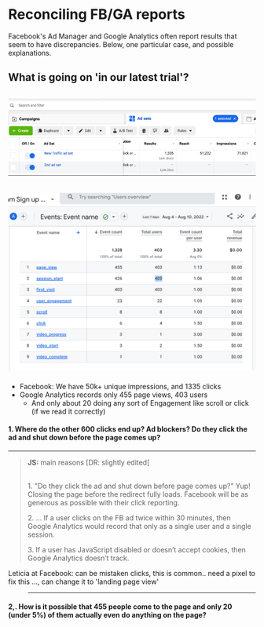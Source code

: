 # Reconciling FB/GA reports

Facebook's Ad Manager and Google Analytics often report results that seem to have discrepancies. Below, one particular case, and possible explanations.

## What is going on 'in our latest trial'?

## ![](<../../.gitbook/assets/image (9) (2) (1).png>)

## ![](<../../.gitbook/assets/image (8) (3).png>) 

* Facebook: We have 50k+ unique impressions, and 1335 clicks
* Google Analytics records only 455 page views, 403 users
  * And only about 20 doing any sort of Engagement like scroll or click  (if we read it correctly)

#### **1. Where do the other 600 clicks end up?  Ad blockers? Do they click the ad and shut down before the page comes up?**

****

> &#x20;**JS:**  main reasons \[DR: slightly edited\[
>
> \
> 1\. "Do they click the ad and shut down before page comes up?" Yup! Closing the page before the redirect fully loads.  Facebook will be as generous as possible with their click reporting.
>
> 2\.  ... If a user clicks on the FB ad twice within 30 minutes, then Google Analytics would record that only as a single user and a single session.
>
> 3\. If a user has JavaScript disabled or doesn’t accept cookies, then Google Analytics doesn’t track.



Leticia at Facebook: can be mistaken clicks, this is common.. need a pixel to fix this ..., can change it to 'landing page view'

> ****

#### 2,. How is it possible that 455 people come to the page and only 20 (under  5%) of them actually even do anything on the page?
